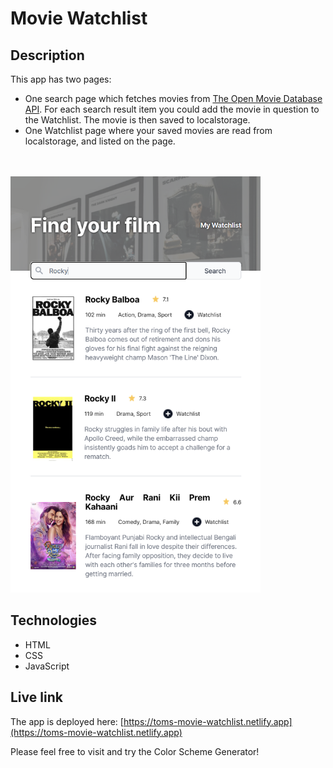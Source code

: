 # Movie Watchlist

## Description
This app has two pages: 
- One search page which fetches movies from [The Open Movie Database API](https://www.omdbapi.com). For each search result item you could add the movie in question to the Watchlist. The movie is then saved to localstorage.
- One Watchlist page where your saved movies are read from localstorage, and listed on the page.
<br/>
<br/>
<img src="movie-watchlist.png" alt="Screenshot." width="400px"/>

## Technologies
- HTML
- CSS
- JavaScript

## Live link
The app is deployed here:
[https://toms-movie-watchlist.netlify.app](https://toms-movie-watchlist.netlify.app)

Please feel free to visit and try the Color Scheme Generator!
